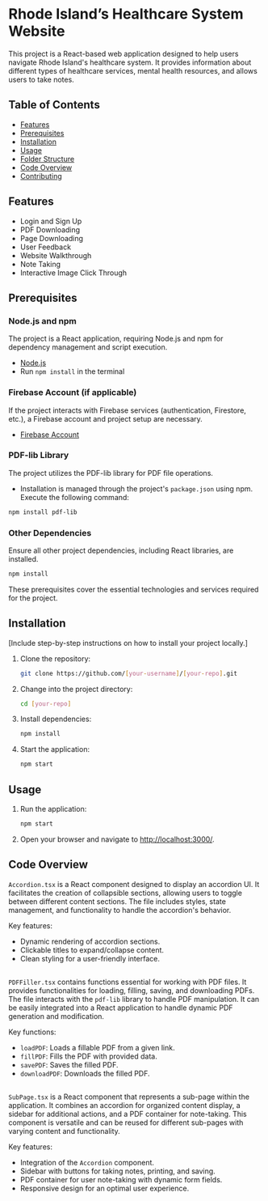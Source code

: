 # Rhode Island’s Healthcare System Website

This project is a React-based web application designed to help users navigate Rhode Island's healthcare system. It provides information about different types of healthcare services, mental health resources, and allows users to take notes.


## Table of Contents

- [Features](#features)
- [Prerequisites](#prerequisites)
- [Installation](#installation)
- [Usage](#usage)
- [Folder Structure](#folder-structure)
- [Code Overview](#code-overview)
- [Contributing](#contributing)

## Features
- Login and Sign Up
- PDF Downloading
- Page Downloading
- User Feedback
- Website Walkthrough
- Note Taking 
- Interactive Image Click Through

## Prerequisites
### Node.js and npm
The project is a React application, requiring Node.js and npm for dependency management and script execution.
- [Node.js](https://nodejs.org/)
- Run `npm install` in the terminal

### Firebase Account (if applicable)
If the project interacts with Firebase services (authentication, Firestore, etc.), a Firebase account and project setup are necessary.
- [Firebase Account](https://firebase.google.com/)

### PDF-lib Library
The project utilizes the PDF-lib library for PDF file operations.
- Installation is managed through the project's `package.json` using npm. Execute the following command:

```bash
npm install pdf-lib
```

### Other Dependencies
Ensure all other project dependencies, including React libraries, are installed.
```bash
npm install
```

These prerequisites cover the essential technologies and services required for the project. 

## Installation

[Include step-by-step instructions on how to install your project locally.]

1. Clone the repository:

    ```bash
    git clone https://github.com/[your-username]/[your-repo].git
    ```

2. Change into the project directory:

    ```bash
    cd [your-repo]
    ```

3. Install dependencies:

    ```bash
    npm install
    ```

4. Start the application:

    ```bash
    npm start
    ```

## Usage

1. Run the application:

    ```bash
    npm start
    ```

2. Open your browser and navigate to [http://localhost:3000/](http://localhost:3000/).


## Code Overview

`Accordion.tsx` is a React component designed to display an accordion UI. It facilitates the creation of collapsible sections, allowing users to toggle between different content sections. The file includes styles, state management, and functionality to handle the accordion's behavior.

Key features:
- Dynamic rendering of accordion sections.
- Clickable titles to expand/collapse content.
- Clean styling for a user-friendly interface.
##

`PDFFiller.tsx` contains functions essential for working with PDF files. It provides functionalities for loading, filling, saving, and downloading PDFs. The file interacts with the `pdf-lib` library to handle PDF manipulation. It can be easily integrated into a React application to handle dynamic PDF generation and modification.

Key functions:
- `loadPDF`: Loads a fillable PDF from a given link.
- `fillPDF`: Fills the PDF with provided data.
- `savePDF`: Saves the filled PDF.
- `downloadPDF`: Downloads the filled PDF.
##
`SubPage.tsx` is a React component that represents a sub-page within the application. It combines an accordion for organized content display, a sidebar for additional actions, and a PDF container for note-taking. This component is versatile and can be reused for different sub-pages with varying content and functionality.

Key features:
- Integration of the `Accordion` component.
- Sidebar with buttons for taking notes, printing, and saving.
- PDF container for user note-taking with dynamic form fields.
- Responsive design for an optimal user experience.





